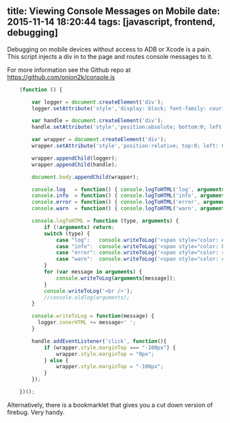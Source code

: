 title: Viewing Console Messages on Mobile
date: 2015-11-14 18:20:44
tags: [javascript, frontend, debugging]
---
Debugging on mobile devices without access to ADB or Xcode is a pain. This script injects a div in to the page and routes console messages to it.

For more information see the Github repo at https://github.com/onion2k/console.js
<!-- more -->
```javascript
    (function () {

        var logger = document.createElement('div');
        logger.setAttribute('style','display: block; font-family: courier, monospace; font-size: 0.75rem; color: #AAAAAA; height: 100px; overflow: scroll;');

        var handle = document.createElement('div');
        handle.setAttribute('style','position:absolute; bottom:0; left: 50%; margin-left: -50px; width: 100px; height: 30px; background-color: #DDDDDD; margin-bottom: -30px; border-radius: 0 0 10px 10px;');

        var wrapper = document.createElement('div');
        wrapper.setAttribute('style','position:relative; top:0; left: 0; right: 0; height: 100px; background-color: #888; margin-top: -100px');

        wrapper.appendChild(logger);
        wrapper.appendChild(handle);

        document.body.appendChild(wrapper);

        console.log   = function() { console.logToHTML('log', arguments); }
        console.info  = function() { console.logToHTML('info', arguments); }
        console.error = function() { console.logToHTML('error', arguments); }
        console.warn  = function() { console.logToHTML('warn', arguments); }

        console.logToHTML = function (type, arguments) {
            if (!arguments) return;
            switch (type) {
                case "log":   console.writeToLog('<span style="color: #44BB44">'+type+'</span>:'); break;
                case "info":  console.writeToLog('<span style="color: blue">'+type+'</span>:');    break;
                case "error": console.writeToLog('<span style="color: red">'+type+'</span>:');     break;
                case "warn":  console.writeToLog('<span style="color: orange">'+type+'</span>:');  break;
            }
            for (var message in arguments) {  
                console.writeToLog(arguments[message]);
            }
            console.writeToLog('<br />');
            //console.oldlog(arguments);
        }

        console.writeToLog = function(message) {
          logger.innerHTML += message+' ';
        }

        handle.addEventListener('click', function(){
            if (wrapper.style.marginTop === "-100px") {
                wrapper.style.marginTop = "0px";
            } else {
                wrapper.style.marginTop = "-100px";
            }
        });

    })();
```
Alternatively, there is a bookmarklet that gives you a cut down version of firebug. Very handy.
